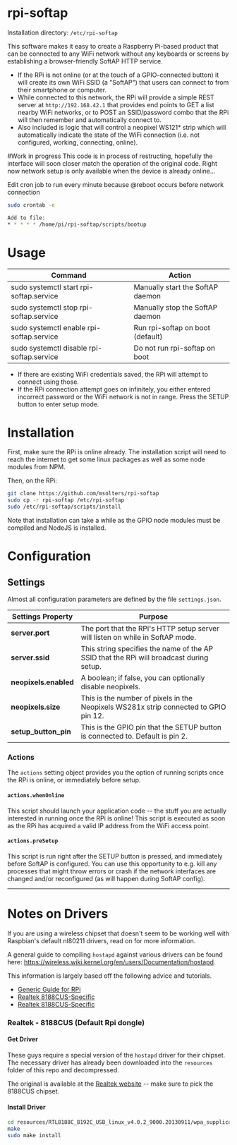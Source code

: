 # rpi-softap
Installation directory: `/etc/rpi-softap`

This software makes it easy to create a Raspberry Pi-based product that can be connected to any WiFi network without any keyboards or screens by establishing a browser-friendly SoftAP HTTP service.

*  If the RPi is not online (or at the touch of a GPIO-connected button) it will create its own WiFi SSID (a "SoftAP") that users can connect to from their smartphone or computer.
*  While connected to this network, the RPi will provide a simple REST server at `http://192.168.42.1` that provides end points to GET a list nearby WiFi networks, or to POST an SSID/password combo that the RPi will then remember and automatically connect to.
*  Also included is logic that will control a neopixel WS121* strip which will automatically indicate the state of the WiFi connection (i.e. not configured, working, connecting, online).

#Work in progress
This code is in process of restructing, hopefully the interface will soon closer match the operation of the original code. Right now network setup is only available when the device is already online...

Edit cron job to run every minute because @reboot occurs before network connection
```bash
sudo crontab -e

Add to file:
* * * * * /home/pi/rpi-softap/scripts/bootup

```

# Usage
Command | Action
---|---
sudo systemctl start rpi-softap.service | Manually start the SoftAP daemon
sudo systemctl stop rpi-softap.service | Manually stop the SoftAP daemon
sudo systemctl enable rpi-softap.service | Run rpi-softap on boot (default)
sudo systemctl disable rpi-softap.service | Do not run rpi-softap on boot

*  If there are existing WiFi credentials saved, the RPi will attempt to connect using those.
*  If the RPi connection attempt goes on infinitely, you either entered incorrect password or the WiFi network is not in range.  Press the SETUP button to enter setup mode.

# Installation
First, make sure the RPi is online already.  The installation script will need to reach the internet to get some linux packages as well as some node modules from NPM.

Then, on the RPi:

```bash
git clone https://github.com/msolters/rpi-softap
sudo cp -r rpi-softap /etc/rpi-softap
sudo /etc/rpi-softap/scripts/install
```

Note that installation can take a while as the GPIO node modules must be compiled and NodeJS is installed.

# Configuration

## Settings
Almost all configuration parameters are defined by the file `settings.json`.

Settings Property | Purpose
---|---
**server.port** |  The port that the RPi's HTTP setup server will listen on while in SoftAP mode.
**server.ssid** |  This string specifies the name of the AP SSID that the RPi will broadcast during setup.
**neopixels.enabled** |  A boolean; if false, you can optionally disable neopixels.
**neopixels.size** |  This is the number of pixels in the Neopixels WS281x strip connected to GPIO pin 12.
**setup_button_pin** | This is the GPIO pin that the SETUP button is connected to.  Default is pin 2.

### Actions
The `actions` setting object provides you the option of running scripts once the RPi is online, or immediately before setup.

#### `actions.whenOnline`
This script should launch your application code -- the stuff you are actually interested in running once the RPi is online!  This script is executed as soon as the RPi has acquired a valid IP address from the WiFi access point.

#### `actions.preSetup`
This script is run right after the SETUP button is pressed, and immediately before SoftAP is configured.  You can use this opportunity to e.g. kill any processes that might throw errors or crash if the network interfaces are changed and/or reconfigured (as will happen during SoftAP config).

---

# Notes on Drivers
If you are using a wireless chipset that doesn't seem to be working well with Raspbian's default nl80211 drivers, read on for more information.

A general guide to compiling `hostapd` against various drivers can be found here:  https://wireless.wiki.kernel.org/en/users/Documentation/hostapd.

This information is largely based off the following advice and tutorials.

*  [Generic Guide for RPi](http://elinux.org/RPI-Wireless-Hotspot)
*  [Realtek 8188CUS-Specific](https://www.raspberrypi.org/forums/viewtopic.php?t=25921)
*  [Realtek 8188CUS-Specific](http://www.daveconroy.com/turn-your-raspberry-pi-into-a-wifi-hotspot-with-edimax-nano-usb-ew-7811un-rtl8188cus-chipset/)

### Realtek - 8188CUS (Default Rpi dongle)
#### Get Driver
These guys require a special version of the `hostapd` driver for their chipset.  The necessary driver has already been downloaded into the `resources` folder of this repo and decompressed.

The original is available at the [Realtek website](http://www.realtek.com.tw/downloads/downloadsView.aspx?Langid=1&PNid=21&PFid=48&Level=5&Conn=4&DownTypeID=3&GetDown=false&Downloads=true) -- make sure to pick the 8188CUS chipset.

#### Install Driver
```bash
cd resources/RTL8188C_8192C_USB_linux_v4.0.2_9000.20130911/wpa_supplicant_hostapd/wpa_supplicant_hostapd-0.8_rtw_r7475.20130812/hostapd
make
sudo make install
```

